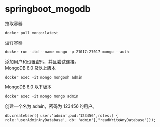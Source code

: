 # springboot_mogodb

拉取容器  
```
docker pull mongo:latest
```

运行容器  
```
docker run -itd --name mongo -p 27017:27017 mongo --auth
```

添加用户和设置密码，并且尝试连接。    
MongoDB 6.0 及以上版本  
```
docker exec -it mongo mongosh admin
```
MongoDB 6.0 以下版本  
```
docker exec -it mongo mongo admin
```

创建一个名为 admin，密码为 123456 的用户。  
```
db.createUser({ user:'admin',pwd:'123456',roles:[ { role:'userAdminAnyDatabase', db: 'admin'},"readWriteAnyDatabase"]});
```

